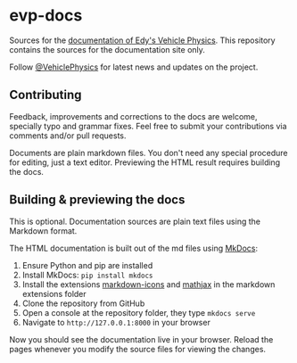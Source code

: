 # evp-docs

Sources for the [documentation of Edy's Vehicle Physics](http://evp.vehiclephysics.com). This
repository contains the sources for the documentation site only.

Follow [@VehiclePhysics](https://twitter.com/VehiclePhysics) for latest news and updates on the
project.

## Contributing

Feedback, improvements and corrections to the docs are welcome, specially typo and grammar fixes.
Feel free to submit your contributions via comments and/or pull requests.

Documents are plain markdown files. You don't need any special procedure for editing, just a text
editor. Previewing the HTML result requires building the docs.

## Building & previewing the docs

This is optional. Documentation sources are plain text files using the Markdown format.

The HTML documentation is built out of the md files using [MkDocs](http://www.mkdocs.org):

1. Ensure Python and pip are installed
2. Install MkDocs: `pip install mkdocs`
3. Install the extensions [markdown-icons](https://github.com/MadLittleMods/markdown-icons) and
	[mathjax](https://github.com/mayoff/python-markdown-mathjax) in the markdown extensions folder
4. Clone the repository from GitHub
5. Open a console at the repository folder, they type `mkdocs serve`
6. Navigate to `http://127.0.0.1:8000` in your browser

Now you should see the documentation live in your browser. Reload the pages whenever you modify the
source files for viewing the changes.
